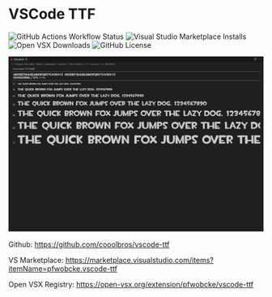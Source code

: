 # VSCode TTF

![GitHub Actions Workflow Status](https://img.shields.io/github/actions/workflow/status/cooolbros/vscode-ttf/build.yaml)
![Visual Studio Marketplace Installs](https://img.shields.io/visual-studio-marketplace/i/pfwobcke.vscode-ttf?label=Visual%20Studio%20Marketplace)
![Open VSX Downloads](https://img.shields.io/open-vsx/dt/pfwobcke/vscode-ttf?label=Open%20VSX%20Registry)
![GitHub License](https://img.shields.io/github/license/cooolbros/vscode-ttf)

![](demo.png)

Github: https://github.com/cooolbros/vscode-ttf

VS Marketplace: https://marketplace.visualstudio.com/items?itemName=pfwobcke.vscode-ttf

Open VSX Registry: https://open-vsx.org/extension/pfwobcke/vscode-ttf
